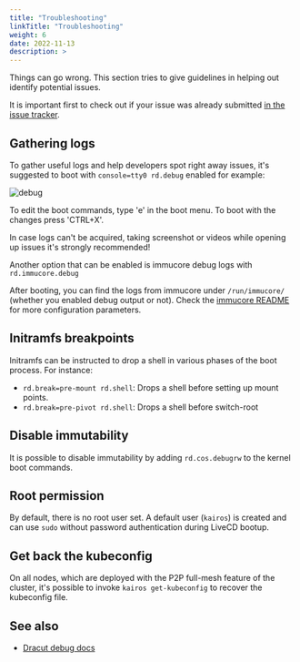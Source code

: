 ```yaml
---
title: "Troubleshooting"
linkTitle: "Troubleshooting"
weight: 6
date: 2022-11-13
description: >
---
```


Things can go wrong. This section tries to give guidelines in helping out identify potential issues.

It is important first to check out if your issue was already submitted [in the issue tracker](https://github.com/kairos-io/kairos/issues).

## Gathering logs

To gather useful logs and help developers spot right away issues, it's suggested to boot with `console=tty0 rd.debug` enabled for example:

![debug](https://user-images.githubusercontent.com/2420543/191934926-7d4ac908-9a4c-4ef4-9891-75820e6b8fe6.gif)

To edit the boot commands, type 'e' in the boot menu. To boot with the changes press 'CTRL+X'.

In case logs can't be acquired, taking screenshot or videos while opening up issues it's strongly recommended!

Another option that can be enabled is immucore debug logs with `rd.immucore.debug`

After booting, you can find the logs from immucore under `/run/immucore/` (whether you enabled debug output or not).
Check the [immucore README](https://github.com/kairos-io/immucore/) for more configuration parameters.

## Initramfs breakpoints

Initramfs can be instructed to drop a shell in various phases of the boot process. For instance:

- `rd.break=pre-mount rd.shell`: Drops a shell before setting up mount points.
- `rd.break=pre-pivot rd.shell`: Drops a shell before switch-root

## Disable immutability

It is possible to disable immutability by adding `rd.cos.debugrw` to the kernel boot commands.

## Root permission

By default, there is no root user set. A default user (`kairos`) is created and can use `sudo` without password authentication during LiveCD bootup.

## Get back the kubeconfig

On all nodes, which are deployed with the P2P full-mesh feature of the cluster, it's possible to invoke `kairos get-kubeconfig` to recover the kubeconfig file.

## See also

- [Dracut debug docs](https://fedoraproject.org/wiki/How_to_debug_Dracut_problems)

